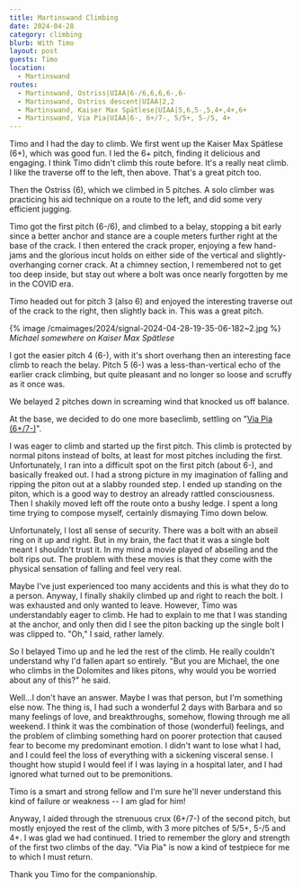 ```yaml
---
title: Martinswand Climbing
date: 2024-04-28
category: climbing
blurb: With Timo
layout: post
guests: Timo
location:
  - Martinswand
routes:
  - Martinswand, Ostriss|UIAA|6-/6,6,6,6-,6-
  - Martinswand, Ostriss descent|UIAA|2,2
  - Martinswand, Kaiser Max Spätlese|UIAA|5,6,5-,5,4+,4+,6+
  - Martinswand, Via Pia|UIAA|6-, 6+/7-, 5/5+, 5-/5, 4+
---
```


Timo and I had the day to climb. We first went up the Kaiser Max Spätlese (6+),
which was good fun. I led the 6+ pitch, finding it delicious and engaging.
I think Timo didn't climb this route before. It's a really neat climb.
I like the traverse off to the left, then above. That's a great pitch too.

Then the Ostriss (6), which we climbed in 5 pitches. A solo climber was practicing
his aid technique on a route to the left, and did some very efficient jugging.

Timo got the first pitch (6-/6), and climbed to a belay, stopping a bit early
since a better anchor and stance are a couple meters further right at the base
of the crack. I then entered the crack proper, enjoying a few hand-jams and
the glorious incut holds on either side of the vertical and slightly-overhanging
corner crack. At a chimney section, I remembered not to get too deep inside,
but stay out where a bolt was once nearly forgotten by me in the COVID era.

Timo headed out for pitch 3 (also 6) and enjoyed the interesting traverse out
of the crack to the right, then slightly back in. This was a great pitch.

{% image /cmaimages/2024/signal-2024-04-28-19-35-06-182~2.jpg %}
*Michael somewhere on Kaiser Max Spätlese*

I got the easier pitch 4 (6-), with it's short overhang then an interesting
face climb to reach the belay. Pitch 5 (6-) was a less-than-vertical echo
of the earlier crack climbing, but quite pleasant and no longer so loose and
scruffy as it once was.

We belayed 2 pitches down in screaming wind that knocked us off balance.

At the base, we decided to do one more baseclimb, settling on "[Via Pia (6+/7-)](https://www.bergsteigen.com/touren/klettern/via-pia-martinswand/)".

I was eager to climb and started up the first pitch. This climb is protected
by normal pitons instead of bolts, at least for most pitches including the first.
Unfortunately, I ran into a difficult spot on the first pitch (about 6-), and
basically freaked out. I had a strong picture in my imagination of falling and
ripping the piton out at a slabby rounded step. I ended up standing on the piton,
which is a good way to destroy an already rattled consciousness. Then I shakily
moved left off the route onto a bushy ledge. I spent a long time trying to
compose myself, certainly dismaying Timo down below.

Unfortunately, I lost all sense of security. There was a bolt with an abseil
ring on it up and right. But in my brain, the fact that it was a single bolt
meant I shouldn't trust it. In my mind a movie played of abseiling and the
bolt rips out. The problem with these movies is that they come with the physical
sensation of falling and feel very real.

Maybe I've just experienced too many accidents and this is what they do to a
person. Anyway, I finally shakily climbed up and right to reach the bolt. I
was exhausted and only wanted to leave. However, Timo was understandably eager
to climb. He had to explain to me that I was standing at the anchor, and only then
did I see the piton backing up the single bolt I was clipped to. "Oh," I said,
rather lamely.

So I belayed Timo up and he led the rest of the climb. He really couldn't understand
why I'd fallen apart so entirely. "But you are Michael, the one who climbs
in the Dolomites and likes pitons, why would you be worried about any of this?"
he said.

Well...I don't have an answer. Maybe I was that person, but I'm something else
now. The thing is, I had such a wonderful 2 days with Barbara and so many feelings
of love, and breakthroughs, somehow, flowing through me all weekend. I think
it was the combination of those (wonderful) feelings, and the problem of
climbing something hard on poorer protection that caused fear to become my
predominant emotion. I didn't want to lose what I had, and I could feel
the loss of everything with a sickening visceral sense. I thought how stupid
I would feel if I was laying in a hospital later, and I had ignored what turned
out to be premonitions.

Timo is a smart and strong fellow and I'm sure he'll never understand
this kind of failure or weakness -- I am glad for him!

Anyway, I aided through the strenuous crux (6+/7-) of the second pitch,
but mostly enjoyed the rest of the climb, with 3 more pitches of 5/5+, 5-/5
and 4+. I was glad we had continued. I tried to remember the glory and
strength of the first two climbs of the day. "Via Pia" is now a kind of testpiece
for me to which I must return.

Thank you Timo for the companionship.
